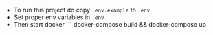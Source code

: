 * To run this project do copy `.env.example` to `.env` 
* Set proper env variables in `.env`
* Then start docker ```
docker-compose build && docker-compose up
```

